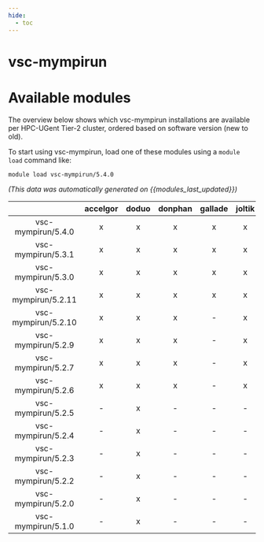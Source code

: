 ```yaml
---
hide:
  - toc
---
```


vsc-mympirun
============

# Available modules


The overview below shows which vsc-mympirun installations are available per HPC-UGent Tier-2 cluster, ordered based on software version (new to old).

To start using vsc-mympirun, load one of these modules using a `module load` command like:

```shell
module load vsc-mympirun/5.4.0
```

*(This data was automatically generated on {{modules_last_updated}})*  

| |accelgor|doduo|donphan|gallade|joltik|shinx|skitty|
| :---: | :---: | :---: | :---: | :---: | :---: | :---: | :---: |
|vsc-mympirun/5.4.0|x|x|x|x|x|x|x|
|vsc-mympirun/5.3.1|x|x|x|x|x|x|-|
|vsc-mympirun/5.3.0|x|x|x|x|x|-|-|
|vsc-mympirun/5.2.11|x|x|x|x|x|-|-|
|vsc-mympirun/5.2.10|x|x|x|-|x|-|-|
|vsc-mympirun/5.2.9|x|x|x|-|x|-|-|
|vsc-mympirun/5.2.7|x|x|x|-|x|-|-|
|vsc-mympirun/5.2.6|x|x|x|-|x|-|-|
|vsc-mympirun/5.2.5|-|x|-|-|-|-|-|
|vsc-mympirun/5.2.4|-|x|-|-|-|-|-|
|vsc-mympirun/5.2.3|-|x|-|-|-|-|-|
|vsc-mympirun/5.2.2|-|x|-|-|-|-|-|
|vsc-mympirun/5.2.0|-|x|-|-|-|-|-|
|vsc-mympirun/5.1.0|-|x|-|-|-|-|-|
